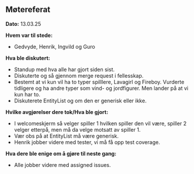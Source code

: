 ## Møtereferat 

**Dato:** 13.03.25 

**Hvem var til stede:** 
- Gedvyde, Henrik, Ingvild og Guro  

**Hva ble diskutert:** 
- Standup med hva alle har gjort siden sist.  
- Diskuterte og så gjennom merge request i fellesskap.  
- Bestemt at vi kun vil ha to typer spilllere, Lavagirl og Fireboy. Vurderte tidligere og ha andre typer som vind- og jordfigurer. Men lander på at vi kun har to.  
- Diskuterete EntityList og om den er generisk eller ikke. 

 
**Hvilke avgjørelser dere tok/Hva ble gjort:** 
- I welcomeskjerm så velger spiller 1 hvilken spiller den vil være, spiller 2 velger etterpå, men må da velge motsatt av spiller 1.  
- Vær obs på at EntityList må være generisk.  
- Henrik jobber videre med tester, vi må få opp test coverage.  

**Hva dere ble enige om å gjøre til neste gang:** 
- Alle jobber videre med assigned issues. 